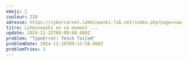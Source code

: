 ```yaml
---
emoji: 📡
couleur: 210
adresse: https://cybercarnet.lahminewski-lab.net/index.php?page=now
titre: Lahminewski en ce moment ...
update: 2024-11-22T00:00:00.000Z
problem: "TypeError: fetch failed"
problemDate: 2024-12-16T09:12:58.068Z
problemTries: 1
---
```


